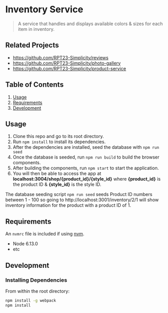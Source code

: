 # Inventory Service

> A service that handles and displays available colors & sizes for each item in inventory.

## Related Projects

  - https://github.com/RPT23-Simplicity/reviews
  - https://github.com/RPT23-Simplicity/photo-gallery
  - https://github.com/RPT23-Simplicity/product-service

## Table of Contents

1. [Usage](#Usage)
1. [Requirements](#requirements)
1. [Development](#development)

## Usage

1. Clone this repo and go to its root directory.
1. Run `npm install` to install its dependencies.
1. After the dependencies are installed, seed the database with `npm run seed`
1. Once the database is seeded, run `npm run build` to build the browser components.
1. After building the components, run `npm start` to start the application.
1. You will then be able to access the app at **localhost:3004/shop/{product_id}/{style_id}** where **{product_id}** is the product ID & **{style_id}** is the style ID.

The database seeding script `npm run seed` seeds Product ID numbers between 1 - 100 so going to http://localhost:3001/inventory/2/1 will show inventory information for the product with a product ID of 1.

## Requirements

An `nvmrc` file is included if using [nvm](https://github.com/creationix/nvm).

- Node 6.13.0
- etc

## Development

### Installing Dependencies

From within the root directory:

```sh
npm install -g webpack
npm install
```

